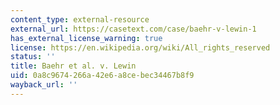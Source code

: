 ```yaml
---
content_type: external-resource
external_url: https://casetext.com/case/baehr-v-lewin-1
has_external_license_warning: true
license: https://en.wikipedia.org/wiki/All_rights_reserved
status: ''
title: Baehr et al. v. Lewin
uid: 0a8c9674-266a-42e6-a8ce-bec34467b8f9
wayback_url: ''
---
```

